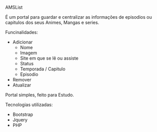 AMSList

É um portal para guardar e centralizar as informações de episodios ou capitulos dos seus Animes, Mangas e series.

Funcinalidades:<br>

<ul>
  <li> Adicionar
    <ul>
      <li>Nome</li>
      <li>Imagem</li>
      <li>Site em que se lê ou assiste</li>
      <li>Status</li>
      <li>Temporada / Capitulo</li>
      <li>Episodio</li>
    </ul>
  </li>
 <li>Remover</li>
 <li>Atualizar</li>
</ul>  

Portal simples, feito para Estudo.

Tecnologias utilizadas:<br>
<ul>
  <li> Bootstrap</li>
  <li>Jquery</li>
  <li>PHP</li>
</ul> 



